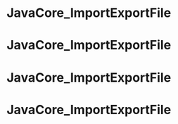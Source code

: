 # JavaCore_ImportExportFile
# JavaCore_ImportExportFile
# JavaCore_ImportExportFile
# JavaCore_ImportExportFile

